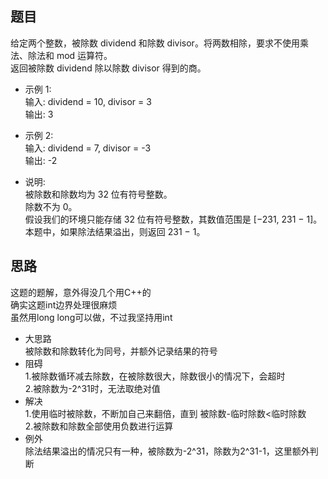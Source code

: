 ## 题目
给定两个整数，被除数 dividend 和除数 divisor。将两数相除，要求不使用乘法、除法和 mod 运算符。  
返回被除数 dividend 除以除数 divisor 得到的商。  

- 示例 1:  
输入: dividend = 10, divisor = 3  
输出: 3  

- 示例 2:  
输入: dividend = 7, divisor = -3  
输出: -2  

- 说明:  
    被除数和除数均为 32 位有符号整数。  
    除数不为 0。  
    假设我们的环境只能存储 32 位有符号整数，其数值范围是 [−231,  231 − 1]。本题中，如果除法结果溢出，则返回 231 − 1。  

## 思路
这题的题解，意外得没几个用C++的  
确实这题int边界处理很麻烦  
虽然用long long可以做，不过我坚持用int  

- 大思路  
被除数和除数转化为同号，并额外记录结果的符号
- 阻碍  
1.被除数循环减去除数，在被除数很大，除数很小的情况下，会超时  
2.被除数为-2^31时，无法取绝对值  
- 解决  
1.使用临时被除数，不断加自己来翻倍，直到 被除数-临时除数<临时除数  
2.被除数和除数全部使用负数进行运算  
- 例外  
除法结果溢出的情况只有一种，被除数为-2^31，除数为2^31-1，这里额外判断  